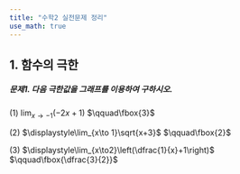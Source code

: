 ```yaml
---
title: "수학2 실전문제 정리"
use_math: true
---
```

## 1. 함수의 극한
##### 문제1. 다음 극한값을 그래프를 이용하여 구하시오.

(1) $\displaystyle\lim_{x\to-1}(-2x+1)$ $\qquad\fbox{3}$

(2) $\displaystyle\lim_{x\to 1}\sqrt{x+3}$ $\qquad\fbox{2}$

(3) $\displaystyle\lim_{x\to2}\left(\dfrac{1}{x}+1\right)$   $\qquad\fbox{\dfrac{3}{2}}$





